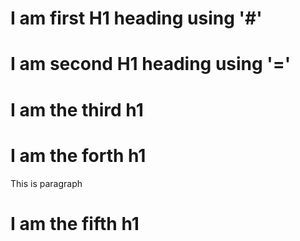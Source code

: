 # I am first H1 heading using '#'
I am second  H1 heading using '='
========
# I am the third h1
# I am the forth h1
This is paragraph
# I am the fifth h1